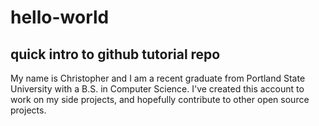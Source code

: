 # hello-world
## quick intro to github tutorial repo
My name is Christopher and I am a recent graduate from Portland State University with a B.S. in Computer Science. I've created this account to work on my side projects, and hopefully contribute to other open source projects. 

